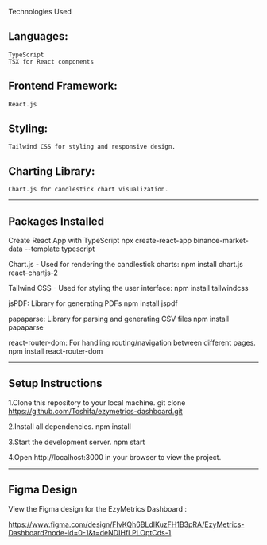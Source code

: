 Technologies Used

## Languages:
    TypeScript
    TSX for React components

## Frontend Framework:
    React.js

## Styling:
    Tailwind CSS for styling and responsive design.

## Charting Library:
    Chart.js for candlestick chart visualization.

---------------------------------------------------------------

## Packages Installed

Create React App with TypeScript
    npx create-react-app binance-market-data --template typescript

Chart.js - Used for rendering the candlestick charts:
    npm install chart.js react-chartjs-2

Tailwind CSS - Used for styling the user interface:
    npm install tailwindcss

jsPDF: Library for generating PDFs
    npm install jspdf

papaparse: Library for parsing and generating CSV files
    npm install papaparse

react-router-dom: For handling routing/navigation between different pages.
    npm install react-router-dom

--------------------------------------------------------------------------------------

## Setup Instructions

1.Clone this repository to your local machine.
    git clone https://github.com/Toshifa/ezymetrics-dashboard.git

2.Install all dependencies.
    npm install

3.Start the development server.
    npm start
    
4.Open http://localhost:3000 in your browser to view the project.

------------------------------------------------------------------------------------------
## Figma Design

View the Figma design for the EzyMetrics Dashboard :


https://www.figma.com/design/FIvKQh6BLdIKuzFH1B3pRA/EzyMetrics-Dashboard?node-id=0-1&t=deNDIHfLPLOptCds-1